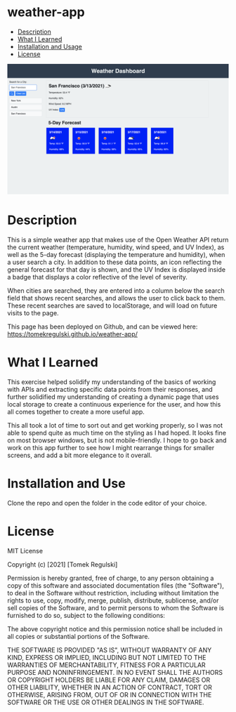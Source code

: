 # weather-app

* [Description ](#description)
* [What I Learned](#what-i-learned)
* [Installation and Usage](#installation-and-use)
* [License](#license)

![homepage main](assets/images/demo.png)

# Description

This is a simple weather app that makes use of the Open Weather API return the current weather (temperature, humidity, wind speed, and UV Index), as well as the 5-day forecast (displaying the temperature and humidity), when a user search a city. In addition to these data points, an icon reflecting the general forecast for that day is shown, and the UV Index is displayed inside a badge that displays a color reflective of the level of severity. 

When cities are searched, they are entered into a column below the search field that shows recent searches, and allows the user to click back to them. These recent searches are saved to localStorage, and will load on future visits to the page. 

This page has been deployed on Github, and can be viewed here: https://tomekregulski.github.io/weather-app/


# What I Learned

This exercise helped solidify my understanding of the basics of working with APIs and extracting specific data points from their responses, and further solidified my understanding of creating a dynamic page that uses local storage to create a continuous experience for the user, and how this all comes together to create a more useful app.

This all took a lot of time to sort out and get working properly, so I was not able to spend quite as much time on the styling as I had hoped. It looks fine on most browser windows, but is not mobile-friendly. I hope to go back and work on this app further to see how I might rearrange things for smaller screens, and add a bit more elegance to it overall. 

# Installation and Use

Clone the repo and open the folder in the code editor of your choice. 

# License

MIT License

Copyright (c) [2021] [Tomek Regulski]

Permission is hereby granted, free of charge, to any person obtaining a copy
of this software and associated documentation files (the "Software"), to deal
in the Software without restriction, including without limitation the rights
to use, copy, modify, merge, publish, distribute, sublicense, and/or sell
copies of the Software, and to permit persons to whom the Software is
furnished to do so, subject to the following conditions:

The above copyright notice and this permission notice shall be included in all
copies or substantial portions of the Software.

THE SOFTWARE IS PROVIDED "AS IS", WITHOUT WARRANTY OF ANY KIND, EXPRESS OR
IMPLIED, INCLUDING BUT NOT LIMITED TO THE WARRANTIES OF MERCHANTABILITY,
FITNESS FOR A PARTICULAR PURPOSE AND NONINFRINGEMENT. IN NO EVENT SHALL THE
AUTHORS OR COPYRIGHT HOLDERS BE LIABLE FOR ANY CLAIM, DAMAGES OR OTHER
LIABILITY, WHETHER IN AN ACTION OF CONTRACT, TORT OR OTHERWISE, ARISING FROM,
OUT OF OR IN CONNECTION WITH THE SOFTWARE OR THE USE OR OTHER DEALINGS IN THE
SOFTWARE.